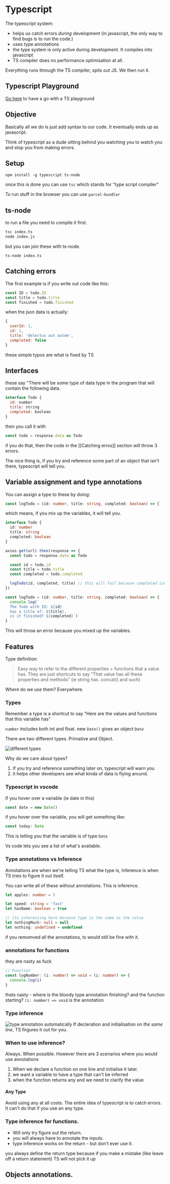 # Typescript

The typescript system:

- helps us catch errors _during_ development (in javascript, the only way to find bugs is to run the code.)
- uses type annotations
- the type system is only active during development. It compiles into javascript
- TS compiler does no performance optimisation at all.

Everything runs through the TS compiler, spits out JS. We then run it.

## Typescript Playground

[Go here](http://www.typescriptlang.org/play/index.html) to have a go with a TS playground

## Objective

Basically all we do is just add syntax to our code. It eventually ends up as javascript.

Think of typescript as a dude sitting behind you watching you to watch you and stop you from making errors.

## Setup

`npm install -g typescript ts-node`

once this is done you can use `tsc` which stands for "type script compiler"

To run stuff in the browser you can use `parcel-bundler`

## ts-node

to run a file you need to compile it first.

```bash
tsc index.ts
node index.js
```

but you can join these with ts-node.

`ts-node index.ts`

## Catching errors

The first example is if you write out code like this:

```js
const ID = todo.ID
const title = todo.title
const finished = todo.finished
```

when the json data is actually:

```js
{
  userId: 1,
  id: 1,
  title: 'delectus aut autem',
  completed: false
}
```

these simple typos are what is fixed by TS

## Interfaces

these say "There will be some type of data type in the program that will contain the following data.

```js
interface Todo {
  id: number
  title: string
  completed: boolean
}
```

then you call it with

```js
const todo = response.data as Todo
```

if you do that, then the code in the [[Catching erros]] section will throw 3 errors.

The nice thing is, if you try and reference some part of an object that isn't there, typescript will tell you.

## Variable assignment and type annotations

You can assign a type to these by doing:

```ts
const logTodo = (id: number, title: string, completed: boolean) => {
```

which means, if you mix up the variables, it will tell you.

```ts
interface Todo {
  id: number
  title: string
  completed: boolean
}

axios.get(url).then(response => {
  const todo = response.data as Todo

  const id = todo.id
  const title = todo.title
  const completed = todo.completed

  logTodo(id, completed, title) // this will fail because completed isn't a string
})

const logTodo = (id: number, title: string, completed: boolean) => {
  console.log(`
  The Todo with ID: ${id}
  has a title of: ${title},
  is it finished? ${completed}`)
}
```

This will throw an error because you mixed up the variables.

## Features

Type definition:

> Easy way to refer to the different properties + functions that a value has.
> They are just shortcuts to say "That value has all these properties and methods" (ie string has .concat() and such)

Where do we use them? Everywhere.

### Types

Remember a type is a shortcut to say "Here are the values and functions that this variable has"

`number` includes both int and float.
new `Date()` gives an object `Date`

There are two different types. Primative and Object.

![different types](2019-07-14-10-37-05.png)

Why do we care about types?

1. If you try and reference something later on, typescript will warn you
2. it helps other developers see what kinda of data is flying around.

### Typescript in vscode

If you hover over a variable (ie date in this)

```ts
const date = new Date()
```

if you hover over the variable, you will get something like:

```ts
const today: Date
```

This is telling you that the variable is of type `Date`

Vs code lets you see a list of what's available.

### Type annotations vs Inference

Annotations are when we're telling TS what the type is, Inference is when TS tries to figure it out itself.

You can write all of these without annotations. This is inference.

```ts
let apples: number = 5

let speed: string = 'fast'
let hasName: boolean = true

// its interesting here because type is the same as the value
let nothingMuch: null = null
let nothing: undefined = undefined
```

if you remomved all the annotations, ts would still be fine with it.

### annotations for functions

they are nasty as fuck

```ts
// Function
const logNumber: (i: number) => void = (i: number) => {
  console.log(i)
}
```

thats nasty - where is the bloody type annotation finishing? and the function starting?
`(i: number) => void` is the annotation

### Type inference

![type annotation automatically](2019-07-14-19-47-13.png)
If decleration and initialisation _on the same line_, TS firgures it out for you.

### When to use inference?

Always. When possible. However there are 3 scenarios where you would use annotations

1. When we declare a function on one line and initialise it later.
2. we want a variable to have a type that can't be inferred
3. when the function returns any and we need to clarify the value

#### Any Type

Avoid using any at all costs. The entire idea of typescript is to catch errors. It can't do that if you use an any type.

### Type inference for functions.

- Will only try figure out the return.
- you will always have to annotate the inputs.
- type inference works on the return - but don't ever use it.

you always define the return type because if you make a mistake (like leave off a return statement) TS will not pick it up

## Objects annotations.
